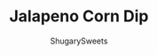 ---
layout: ../../layouts/MarkdownPostLayout.astro
title: Jalapeno Corn Dip
author: ShugarySweets
pubDate: 2019-01-15
description: "As a party dip or a family snack, Jalapeno Corn Dip is a winner. Make this next time you have company and watch how quickly it disappears!"
image_url: https://www.shugarysweets.com/wp-content/uploads/2011/08/jalapeno-corn-dip-22-1-scaled.jpg
tags: ["Appetizers","American"]
calories: 275
protein: 11
carbohydrates: 10
fats: 22
fiber: 1
ingredients: ["1/2 cup sour cream","1/2 cup mayonnaise","1/2 cup salsa (or picante)","1/4 teaspoon black pepper","1/2 teaspoon garlic powder","2 cups shredded sharp cheddar cheese","14.5 ounce can sweet kernel corn, drained","2 jalapenos, seeded and chopped","Tortilla chips"]
serves: 12
time: "10 minutes"
prepTime: "10 minutes"
instructions: ["Mix everything and refrigerate for several hours to let flavors combine. Like a little less spice? Take out the jalapeno. Like a little more? Add more jalapeno and a spicier salsa!","Serve with tortilla chips."]
nutrition: ["275 calories","10 grams carbohydrates","47 milligrams cholesterol","22 grams fat","1 grams fiber","11 grams protein","9 grams saturated fat","383 milligrams sodium","3 grams sugar","1 grams trans fat","10 grams unsaturated fat"]
---